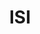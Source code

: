 ---
title: ISI
member_url: https://www.isicrunch.com/
geographies: ["Worldwide", "France"]
based: ["France"]
ig: [""] 
services: ["services provided"] 
tags: [""]
categories: ["Technology providers"]
summary: "ISI is a company developing backend tools for creating accessible fixed-layout EPUBs (mainly textbooks) from PDF files."
press:
active: true
layout: post
showReadTime: false
showDate: false
permalink: ""
date: 
featureImage: "https://www.isicrunch.com/wp-content/uploads/2018/10/logoisicrunch2-300x54.png.webp"
--- 